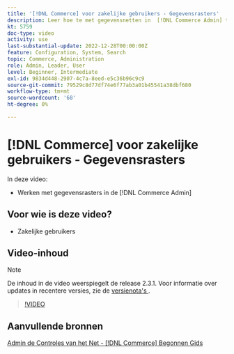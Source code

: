 ```yaml
---
title: '[!DNL Commerce] voor zakelijke gebruikers - Gegevensrasters'
description: Leer hoe te met gegevensnetten in  [!DNL Commerce Admin] te werken.
kt: 5759
doc-type: video
activity: use
last-substantial-update: 2022-12-28T00:00:00Z
feature: Configuration, System, Search
topic: Commerce, Administration
role: Admin, Leader, User
level: Beginner, Intermediate
exl-id: 9834d448-2907-4c7a-8eed-e5c36b96c9c9
source-git-commit: 79529c8d77df74e6f77ab3a01b45541a38dbf680
workflow-type: tm+mt
source-wordcount: '68'
ht-degree: 0%

---
```


# [!DNL Commerce] voor zakelijke gebruikers - Gegevensrasters

In deze video:

- Werken met gegevensrasters in de [!DNL Commerce Admin]

## Voor wie is deze video?

- Zakelijke gebruikers

## Video-inhoud

>[!NOTE]
>
>De inhoud in de video weerspiegelt de release 2.3.1. Voor informatie over updates in recentere versies, zie de [ versienota&#39;s ](https://experienceleague.adobe.com/docs/commerce-operations/release/notes/overview.html?lang=nl-NL).

>[!VIDEO](https://video.tv.adobe.com/v/35960?quality=12&learn=on)

## Aanvullende bronnen

[ Admin de Controles van het Net -  [!DNL Commerce]  Begonnen Gids ](https://experienceleague.adobe.com/docs/commerce-admin/start/admin/tools/admin-grid-controls.html?lang=nl-NL)
